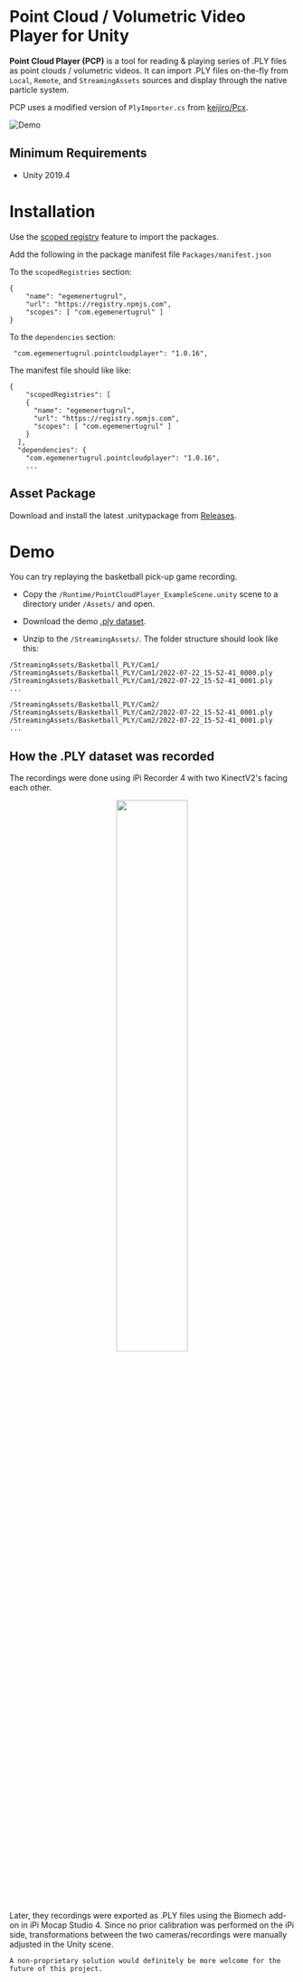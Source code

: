 Point Cloud / Volumetric Video Player for Unity
=============================================

**Point Cloud Player (PCP)** is a tool for reading & playing series of .PLY files as point clouds / volumetric videos. It can import .PLY files on-the-fly from `Local`, `Remote`, and `StreamingAssets` sources and display through the native particle system.

PCP uses a modified version of `PlyImporter.cs` from [keijiro/Pcx](https://github.com/keijiro/Pcx).

![Demo](https://imgur.com/UkSCUDq.gif)

## Minimum Requirements
- Unity 2019.4

# Installation

Use the [scoped registry](https://docs.unity3d.com/Manual/upm-scoped.html) feature to import the packages.

Add the following in the package manifest file `Packages/manifest.json`

To the `scopedRegistries` section:

```
{
    "name": "egemenertugrul",
    "url": "https://registry.npmjs.com",
    "scopes": [ "com.egemenertugrul" ]
}
```

To the `dependencies` section:
```
 "com.egemenertugrul.pointcloudplayer": "1.0.16",
```

The manifest file should like like:
```
{
    "scopedRegistries": [
    {
      "name": "egemenertugrul",
      "url": "https://registry.npmjs.com",
      "scopes": [ "com.egemenertugrul" ]
    }
  ],
  "dependencies": {
    "com.egemenertugrul.pointcloudplayer": "1.0.16",
    ...
```


## Asset Package

Download and install the latest .unitypackage from [Releases](https://github.com/egemenertugrul/PointCloudPlayer/releases).

# Demo

You can try replaying the basketball pick-up game recording. 

- Copy the `/Runtime/PointCloudPlayer_ExampleScene.unity` scene to a directory under `/Assets/` and open.

- Download the demo [.ply dataset](https://drive.google.com/file/d/1nYlKXekA25xuq3vdRwbUMiJqUvn1ufbZ/view?usp=sharing).

- Unzip to the `/StreamingAssets/`. The folder structure should look like this:
```
/StreamingAssets/Basketball_PLY/Cam1/
/StreamingAssets/Basketball_PLY/Cam1/2022-07-22_15-52-41_0000.ply
/StreamingAssets/Basketball_PLY/Cam1/2022-07-22_15-52-41_0001.ply
...

/StreamingAssets/Basketball_PLY/Cam2/
/StreamingAssets/Basketball_PLY/Cam2/2022-07-22_15-52-41_0001.ply
/StreamingAssets/Basketball_PLY/Cam2/2022-07-22_15-52-41_0001.ply
...
```

## How the .PLY dataset was recorded
The recordings were done using iPi Recorder 4 with two KinectV2's facing each other.

<center><img src="https://imgur.com/jFSuXMV.jpg" style="width: 50%;"></center>

Later, they recordings were exported as .PLY files using the Biomech add-on in iPi Mocap Studio 4. Since no prior calibration was performed on the iPi side, transformations between the two cameras/recordings were manually adjusted in the Unity scene.

    A non-proprietary solution would definitely be more welcome for the future of this project.

    
